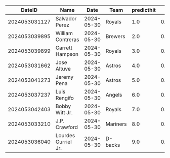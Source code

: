 DateID         |  Name                 |  Date        |  Team      |  predicthit  |  predicthitproba     |  hitbool  |  Last7DaysAVG  |  Last15DaysAVG  |  Last30DaysAVG
---------------|-----------------------|--------------|------------|--------------|----------------------|-----------|----------------|-----------------|---------------
2024053031127  |  Salvador Perez       |  2024-05-30  |  Royals    |  1.0         |  0.6089748048529823  |  False    |  0.24          |  0.327          |  0.303
2024053039895  |  William Contreras    |  2024-05-30  |  Brewers   |  2.0         |  0.6077944564295676  |  False    |  0.24          |  0.236          |  0.296
2024053039899  |  Garrett Hampson      |  2024-05-30  |  Royals    |  3.0         |  0.6047048472056049  |  False    |  0.545         |  0.5            |  0.419
2024053031662  |  Jose Altuve          |  2024-05-30  |  Astros    |  4.0         |  0.6038666988562635  |  False    |  0.308         |  0.233          |  0.243
2024053041273  |  Jeremy Pena          |  2024-05-30  |  Astros    |  5.0         |  0.6035233647219028  |  False    |  0.16          |  0.246          |  0.294
2024053037237  |  Luis Rengifo         |  2024-05-30  |  Angels    |  6.0         |  0.6031558085130707  |  False    |  0.55          |  0.37           |  0.414
2024053042403  |  Bobby Witt Jr.       |  2024-05-30  |  Royals    |  7.0         |  0.6014399843999635  |  False    |  0.296         |  0.333          |  0.308
2024053033210  |  J.P. Crawford        |  2024-05-30  |  Mariners  |  8.0         |  0.6003653202127011  |  False    |  0.25          |  0.243          |  0.243
2024053036040  |  Lourdes Gurriel Jr.  |  2024-05-30  |  D-backs   |  9.0         |  0.5995337237126512  |  False    |  0.176         |  0.268          |  0.2
